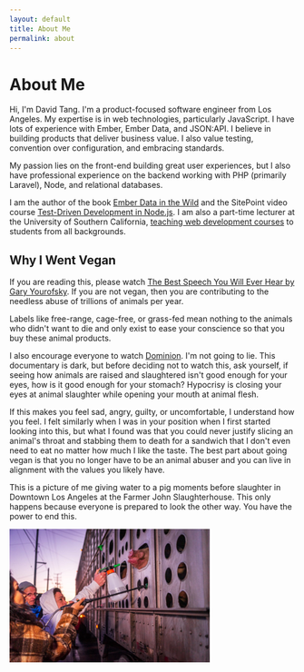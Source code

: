 ```yaml
---
layout: default
title: About Me
permalink: about
---
```

# About Me

Hi, I'm David Tang. I'm a product-focused software engineer from Los Angeles. My expertise is in web technologies, particularly JavaScript. I have lots of experience with Ember, Ember Data, and JSON:API. I believe in building products that deliver business value. I also value testing, convention over configuration, and embracing standards.

My passion lies on the front-end building great user experiences, but I also have professional experience on the backend working with PHP (primarily Laravel), Node, and relational databases.

I am the author of the book [Ember Data in the Wild](https://leanpub.com/emberdatainthewild) and the SitePoint video course [Test-Driven Development in Node.js](https://www.sitepoint.com/premium/courses/master-test-driven-development-in-node-js-2932). I am also a part-time lecturer at the University of Southern California, [teaching web development courses](/teaching) to students from all backgrounds.

## Why I Went Vegan

If you are reading this, please watch [The Best Speech You Will Ever Hear by Gary Yourofsky](http://bit.ly/2ynL4Ds). If you are not vegan, then you are contributing to the needless abuse of trillions of animals per year.

Labels like free-range, cage-free, or grass-fed mean nothing to the animals who didn't want to die and only exist to ease your conscience so that you buy these animal products. 

I also encourage everyone to watch [Dominion](http://bit.ly/2LSRumI). I'm not going to lie. This documentary is dark, but before deciding not to watch this, ask yourself, if seeing how animals are raised and slaughtered isn't good enough for your eyes, how is it good enough for your stomach? Hypocrisy is closing your eyes at animal slaughter while opening your mouth at animal flesh.

If this makes you feel sad, angry, guilty, or uncomfortable, I understand how you feel. I felt similarly when I was in your position when I first started looking into this, but what I found was that you could never justify slicing an animal's throat and stabbing them to death for a sandwich that I don't even need to eat no matter how much I like the taste. The best part about going vegan is that you no longer have to be an animal abuser and you can live in alignment with the values you likely have.

This is a picture of me giving water to a pig moments before slaughter in Downtown Los Angeles at the Farmer John Slaughterhouse. This only happens because everyone is prepared to look the other way. You have the power to end this.

<img
  src="/images/pig-vigil.jpg"
  alt="picture of me giving water to a pig moments before slaughter"
  style="width: 70%;">
